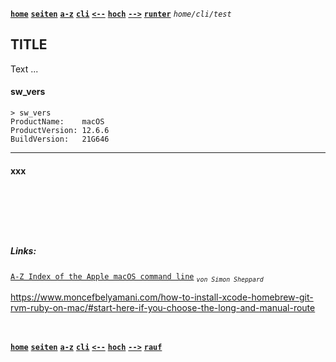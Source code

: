 <!-- Navigation top -->
[__`home`__][home] [__`seiten`__][seiten] [__`a-z`__][content] [__`cli`__][content2] [__`<--`__][left] [__`hoch`__][up] [__`-->`__][right] [__`runter`__][bottom] _`home/cli/test`_

<!-- Navigation links -->
[home]:     ./home
[seiten]:   ./home-pages
[content]:  ./home-az
[content2]: ./cli-az
[left]:     ./cli-befehl-test
[up]:       ./home-cli
[right]:    ./cli-befehl-test
[top]:      #
[bottom]:   #links

<!-- CONTENT START ############################################## -->

## TITLE

Text ...

<!-- Content navigation -->
[](#) [](#) [](#)

<!-- ToDos -->
<!-- 
-->

<!--
### CHAPTER

#### SUBCHAPTER
-->

<!-- Program code -->

#### sw_vers

```console
> sw_vers
ProductName:	macOS
ProductVersion:	12.6.6
BuildVersion:	21G646
```
---

#### xxx


```console
```

```console
```
```console
```

```console
```


<!-- CONTENT END ############################################## -->

<!-- Navigation [__`rauf`__][top] [__`runter`__][bottom] -->

<!-- Links --> <br>
##### Links:
[`A-Z Index of the Apple macOS command line`](https://ss64.com/osx/) _<sub>`von Simon Sheppard`</sub>_
<!--   
[`TEXT`](LINK) _<sub>`von apple documentation`</sub>_
[`TEXT`](LINK) _<sub>`von swift.org`</sub>_   
-->

https://www.moncefbelyamani.com/how-to-install-xcode-homebrew-git-rvm-ruby-on-mac/#start-here-if-you-choose-the-long-and-manual-route

<!--
##### Videos:
[`TEXT`](LINK) _<sub>`by AUTHOR, YEAR, Xmin`</sub>_
-->

<!-- Navigation bottom --> <br>
<!-- ###### <sub>_</sub> Ersatz Sprungmarke, wenn keine '##### Links:' vorhanden ist. -->
[__`home`__][home] [__`seiten`__][seiten] [__`a-z`__][content] [__`cli`__][content2] [__`<--`__][left] [__`hoch`__][up] [__`-->`__][right] [__`rauf`__][top]


